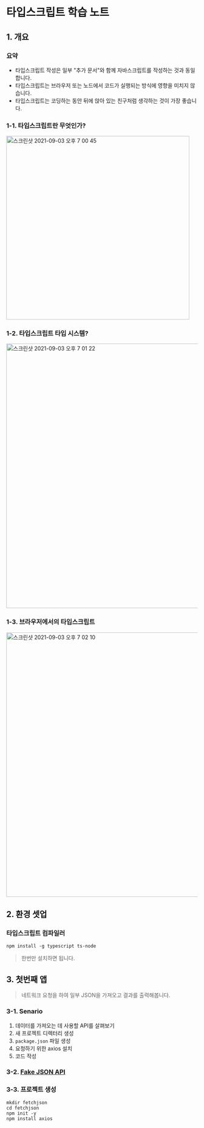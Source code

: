 # 타입스크립트 학습 노트

## 1. 개요

### 요약

- 타입스크립트 작성은 일부 "추가 문서"와 함께 자바스크립트를 작성하는 것과 동일합니다.
- 타입스크립트는 브라우저 또는 노드에서 코드가 실행되는 방식에 영향을 미치지 않습니다.
- 타입스크립트는 코딩하는 동안 뒤에 앉아 있는 친구처럼 생각하는 것이 가장 좋습니다.

### 1-1. 타입스크립트란 무엇인가?

<img width="482" alt="스크린샷 2021-09-03 오후 7 00 45" src="https://user-images.githubusercontent.com/70752848/131987844-3181638e-8a39-4308-88da-0fb1810b4486.png">

### 1-2. 타입스크립트 타입 시스템?

<img width="694" alt="스크린샷 2021-09-03 오후 7 01 22" src="https://user-images.githubusercontent.com/70752848/131987931-cce4bf8d-74d5-4306-abda-d796aea32437.png">

### 1-3. 브라우저에서의 타입스크립트

<img width="694" alt="스크린샷 2021-09-03 오후 7 02 10" src="https://user-images.githubusercontent.com/70752848/131988026-dcf3b735-f78c-4ac4-b5ab-a02ddd891c19.png">

## 2. 환경 셋업

### 타입스크립트 컴파일러

```shell
npm install -g typescript ts-node
```

> 한번만 설치하면 됩니다.

## 3. 첫번째 앱

> 네트워크 요청을 하여 일부 JSON을 가져오고 결과를 출력해봅니다.

### 3-1. Senario

1. 데이터를 가져오는 데 사용할 API를 살펴보기
2. 새 프로젝트 디렉터리 생성
3. `package.json` 파일 생성
4. 요청하기 위한 axios 설치
5. 코드 작성

### 3-2. [Fake JSON API](https://jsonplaceholder.typicode.com/)

### 3-3. 프로젝트 생성

```shell
mkdir fetchjson
cd fetchjson
npm init -y
npm install axios
```
